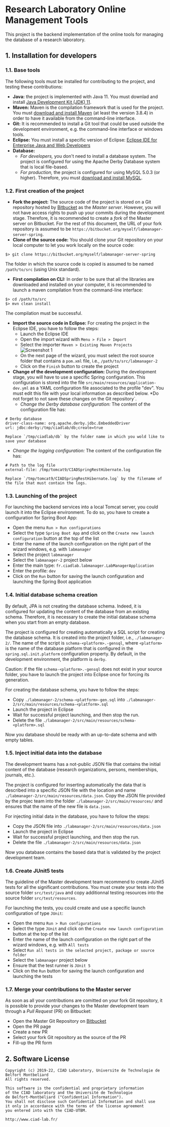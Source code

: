 # Research Laboratory Online Management Tools

This project is the backend implementation of the online tools for managing the database of a research laboratory.

## 1. Installation for developers

### 1.1. Base tools

The following tools must be installed for contributing to the project, and testing these contributions:

* **Java:** the project is implemented with Java 11. You must downlad and install [Java Development Kit (JDK) 11](https://www.oracle.com/fr/java/technologies/javase/jdk11-archive-downloads.html).
* **Maven:** Maven is the compilation framework that is used for the project. You must [download and install Maven](https://maven.apache.org/download.cgi) (at least the version 3.8.4) in order to have it available from the command-line interface.
* **Git:** It is recommended to install a Git tool that could be used outside the development environment, e.g. the command-line interface or windows tools.
* **Eclipse:** You must install a specific version of Eclipse: [Eclipse IDE for Enterprise Java and Web Developers](https://www.eclipse.org/downloads/)
* **Database:**
  * *For developers,* you don't need to install a database system. The project is configured for using the Apache Derby Database system that is local file-based.
  * *For production,* the project is configured for using MySQL 5.0.3 (or higher). Therefore, you must [download and install MySQL](https://dev.mysql.com/downloads/installer/).

### 1.2. First creation of the project

* **Fork the project:** The source code of the project is stored on a Git repository hosted by [Bitbucket](https://bitbucket.org/ciadlabfr/labmanager-server-spring/) as the *Master server*. However, you will not have access rights to push up your commits during the development stage. Therefore, it is recommended to create a *fork* of the Master server on Bitbucket. For the rest of this document, the URL of your fork repository is assumed to be `https://bitbucket.org/myself/labmanager-server-spring`.
* **Clone of the source code:** You should clone your Git repository on your local computer to let you work locally on the source code:
```
$> git clone https://bitbucket.org/myself/labmanager-server-spring
```
The folder in which the source code is copied is assumed to be named `/path/to/src` (using Unix standard).
* **First compilation on CLI:** In order to be sure that all the libraries are downloaded and installed on your computer, it is recommended to launch a maven compilation from the command-line interface:
```
$> cd /path/to/src
$> mvn clean install
```
The compilation must be successful.

* **Import the source code in Eclipse:** For creating the project in the Eclipse IDE, you have to follow the steps:
  * Launch the Eclipse IDE
  * Open the import wizard with `Menu > File > Import`
  * Select the importer `Maven > Existing Maven Projects` ![Screenshot 1](./resources/eclipse0.png)
  * On the next page of the wizard, you must select the root source folder that contains a `pom.xml` file, i.e., `/path/to/src/labmanager-2`
  * Click on the `Finish` button to create the project
* **Change of the development configuration:** During the development stage, you will have to use a specific Spring configuration. This configuration is stored into the file `src/main/resources/application-dev.yml` as a YAML configuration file associated to the profile "dev". You must edit this file with your local information as described below. *Do not forget to not save these changes on the Git repository`.
  * *Change the Derby database configuration:* The content of the configuration file has:
```
# Derby database
driver-class-name: org.apache.derby.jdbc.EmbeddedDriver
url: jdbc:derby:/tmp/ciadlab/db;create=true
```
    Replace `/tmp/ciadlab/db` by the folder name in which you wold like to save your database
  * *Change the logging configuration:* The content of the configuration file has:
```
# Path to the log file
external-file: /tmp/tomcat9/CIADSpringRestHibernate.log
```
    Replace `/tmp/tomcat9/CIADSpringRestHibernate.log` by the filename of the file that must contain the logs.

### 1.3. Launching of the project

For launching the backend services into a local Tomcat server, you could launch it into the Eclipse environment. To do so, you have to create a configuration for Spring Boot App:

* Open the menu `Run > Run configurations`
* Select the type `Spring Boot App` and click on the `Create new launch configuration` button at the top of the list
* Enter the name of the launch configuration on the right part of the wizard windows, e.g. with `labmanager`
* Select the project `labmanager`
* Select the `labmanager-2` project below
* Enter the main type: `fr.ciadlab.labmanager.LabManagerApplication`
* Enter the profile: `dev`
* Click on the `Run` button for saving the launch configuration and launching the Spring Boot application

### 1.4. Initial database schema creation

By default, JPA is not creating the database schema. Indeed, it is configured for updating the content of the database from an existing schema.
Therefore, it is necessary to create the initial database schema when you start from an empty database.

The project is configured for creating automatically a SQL script for creating the database schema. It is created into the project folder, i.e., `./labmanager-2/`.
The name of the script is `schema-<platform>.-gensql`, where `<platform>` is the name of the database platform that is configured in the `spring.sql.init.platform` configuration property.
By default, in the development environment, the platform is `derby`.

Caution: if the file `schema-<platform>.-gensql` does not exist in your source folder, you have to launch the project into Eclipse once for forcing its generation.

For creating the database schema, you have to follow the steps:

* Copy `./labmanager-2/schema-<platform>-gen.sql` into `./labmanager-2/src/main/resources/schema-<platform>.sql`
* Launch the project in Eclipse
* Wait for successful project launching, and then stop the run.
* Delete the file `./labmanager-2/src/main/resources/schema-<platform>.sql`

Now you database should be ready with an up-to-date schema and with empty tables.

### 1.5. Inject initial data into the database

The development teams has a not-public JSON file that contains the initial content of the database (research organizations, persons, memberships, journals, etc.).

The project is configured for inserting automatically the data that is described into a specific JSON file with the location and name `./labmanager-2/src/main/resources/data.json`.
Copy the JSON file provided by the projec team into the folder `./labmanager-2/src/main/resources/` and ensures that the name of the new file is `data.json`.

For injecting initial data in the database, you have to follow the steps:

* Copy the JSON file into `./labmanager-2/src/main/resources/data.json`
* Launch the project in Eclipse
* Wait for successful project launching, and then stop the run.
* Delete the file `./labmanager-2/src/main/resources/data.json`

Now you database contains the based data that is validated by the project development team.

### 1.6. Create JUnit5 tests 

The guideline of the Master development team recommend to create JUnit5 tests for all the significant contributions. You must create your tests into the source folder `src/test/java` and copy additionnal testing resources into the source folder `src/test/resources`.

For launching the tests, you could create and use a specific launch configuration of type `JUnit`:

* Open the menu `Run > Run configurations`
* Select the type `JUnit` and click on the `Create new launch configuration` button at the top of the list
* Enter the name of the launch configuration on the right part of the wizard windows, e.g. with `All tests`
* Select `Run all tests in the selected project, package or source folder`
* Select the `labmanager` project below
* Ensure that the test runner is `JUnit 5`
* Click on the `Run` button for saving the launch configuration and launching the tests

### 1.7. Merge your contributions to the Master server

As soon as all your contributions are comitted on your fork Git repository, it is possible to provide your changes to the Master development team through a *Pull Request* (PR) on Bitbucket:

* Open the Master Git Repository on [Bitbucket](https://bitbucket.org/ciadlabfr/labmanager-server-spring/)
* Open the PR page
* Create a new PR
* Select your fork Git repository as the source of the PR
* Fill-up the PR form

## 2. Software License

```
Copyright (c) 2019-22, CIAD Laboratory, Universite de Technologie de Belfort Montbeliard
All rights reserved.

This software is the confidential and proprietary information
of the CIAD laboratory and the Université de Technologie
de Belfort-Montbéliard ("Confidential Information").
You shall not disclose such Confidential Information and shall use
it only in accordance with the terms of the license agreement
you entered into with the CIAD-UTBM.

http://www.ciad-lab.fr/
```

